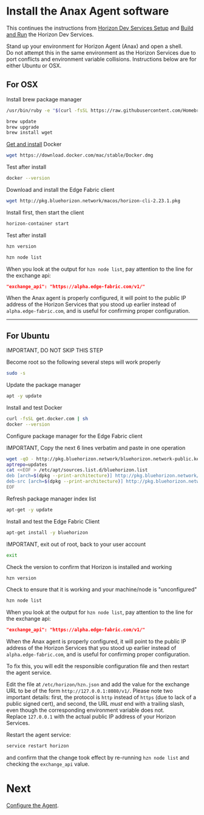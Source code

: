 # Install the Anax Agent software

This continues the instructions from [Horizon Dev Services Setup](01-horizon-services-setup.md) and 
[Build and Run](02-build-and-run-horizon.md) the Horizon Dev Services.

Stand up your environment for Horizon Agent (Anax) and open a shell.  
Do not attempt this in the same environment as the Horizon Services due to port conflicts and environment variable collisions.
Instructions below are for either Ubuntu or OSX.

## For OSX

Install brew package manager

``` bash
/usr/bin/ruby -e "$(curl -fsSL https://raw.githubusercontent.com/Homebrew/install/master/install)"

brew update
brew upgrade
brew install wget
```

[Get and install](https://docs.docker.com/docker-for-mac/install/) Docker

``` bash
wget https://download.docker.com/mac/stable/Docker.dmg
```

Test after install

``` bash
docker --version
```

Download and install the Edge Fabric client

``` bash
wget http://pkg.bluehorizon.network/macos/horizon-cli-2.23.1.pkg
```

Install first, then start the client

``` bash
horizon-container start
```

Test after install

``` bash
hzn version

hzn node list
```

When you look at the output for `hzn node list`, pay attention to the line for the exchange api:

``` json
"exchange_api": "https://alpha.edge-fabric.com/v1/"
```

When the Anax agent is properly configured, 
it will point to the public IP address of the Horizon Services that you stood up earlier instead of `alpha.edge-fabric.com`, 
and is useful for confirming proper configuration.

-----

## For Ubuntu

IMPORTANT, DO NOT SKIP THIS STEP

Become root so the following several steps will work properly

``` bash
sudo -s
```

Update the package manager

``` bash
apt -y update
```

Install and test Docker

``` bash
curl -fsSL get.docker.com | sh
docker --version
```

Configure package manager for the Edge Fabric client

IMPORTANT, Copy the next 6 lines verbatim and paste in one operation

``` bash
wget -qO - http://pkg.bluehorizon.network/bluehorizon.network-public.key | apt-key add -
aptrepo=updates
cat <<EOF > /etc/apt/sources.list.d/bluehorizon.list
deb [arch=$(dpkg --print-architecture)] http://pkg.bluehorizon.network/linux/ubuntu xenial-$aptrepo main
deb-src [arch=$(dpkg --print-architecture)] http://pkg.bluehorizon.network/linux/ubuntu xenial-$aptrepo main
EOF
```

Refresh package manager index list

``` bash
apt-get -y update
```

Install and test the Edge Fabric Client

``` bash
apt-get install -y bluehorizon
```

IMPORTANT, exit out of root, back to your user account

``` bash
exit
```

Check the version to confirm that Horizon is installed and working

``` bash
hzn version
```

Check to ensure that it is working and your machine/node is "unconfigured"

``` bash
hzn node list
```
When you look at the output for `hzn node list`, pay attention to the line for the exchange api:

``` json
"exchange_api": "https://alpha.edge-fabric.com/v1/"
```

When the Anax agent is properly configured, 
it will point to the public IP address of the Horizon Services that you stood up earlier instead of `alpha.edge-fabric.com`, 
and is useful for confirming proper configuration.

To fix this, you will edit the responsible configuration file and then restart the agent service.

Edit the file at `/etc/horizon/hzn.json` and add the value for the exchange URL to be of the form `http://127.0.0.1:8080/v1/`. 
Please note two important details: first, the protocol is `http` instead of `https` (due to lack of a public signed cert), 
and second, the URL *must* end with a trailing slash, even though the corresponding environment variable does not.  
Replace `127.0.0.1` with the actual public IP address of your Horizon Services.

Restart the agent service:

``` bash
service restart horizon
```

and confirm that the change took effect by re-running `hzn node list` and checking the `exchange_api` value.

# Next

[Configure the Agent](04-configure-anax.md).
